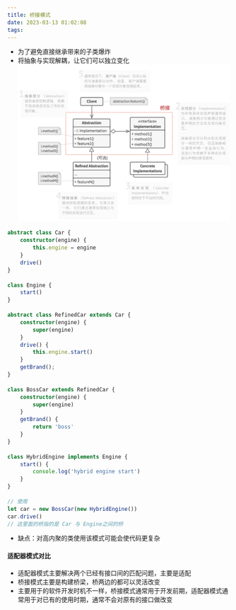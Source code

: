 ```yaml
---
title: 桥接模式
date: 2023-03-13 01:02:08
tags:
---
```


- 为了避免直接继承带来的子类爆炸
- 将抽象与实现解耦，让它们可以独立变化
![桥接模式](/images/桥接模式.png)
``` typescript
abstract class Car {
    constructor(engine) {
        this.engine = engine
    }
    drive()
}

class Engine {
    start()
}

abstract class RefinedCar extends Car {
    constructor(engine) {
        super(engine)
    }
    drive() {
        this.engine.start()
    }
    getBrand();
}

class BossCar extends RefinedCar {
    constructor(engine) {
        super(engine)
    }
    getBrand() {
        return 'boss'
    }
}

class HybridEngine implements Engine {
    start() {
        console.log('hybrid engine start')
    }
}

// 使用
let car = new BossCar(new HybridEngine())
car.drive()
// 这里面的桥指的是 Car 与 Engine之间的桥
```

- 缺点：对高内聚的类使用该模式可能会使代码更复杂

#### 适配器模式对比
- 适配器模式主要解决两个已经有接口间的匹配问题，主要是适配
- 桥接模式主要是构建桥梁，桥两边的都可以灵活改变
- 主要用于的软件开发时机不一样，桥接模式通常用于开发前期，适配器模式通常用于对已有的使用时期，通常不会对原有的接口做改变